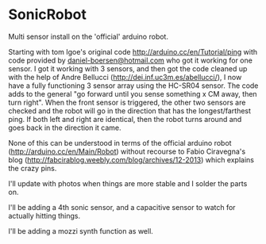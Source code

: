 # SonicRobot
Multi sensor install on the 'official' arduino robot.

Starting with tom Igoe's original code http://arduino.cc/en/Tutorial/ping with code provided by daniel-boersen@hotmail.com who got it working for one sensor. I got it working with 3 sensors, and then got the code cleaned up with the help of Andre Bellucci (http://dei.inf.uc3m.es/abellucci/), I now have a fully functioning 3 sensor array using the HC-SR04 sensor. The code adds to the general "go forward until you sense something x CM away, then turn right". When the front sensor is triggered, the other two sensors are checked and the robot will go in the direction that has the longest/farthest ping. If both left and right are identical, then the robot turns around and goes back in the direction it came.

None of this can be understood in terms of the official arduino robot (http://arduino.cc/en/Main/Robot) without recourse to Fabio Ciravegna's blog (http://fabcirablog.weebly.com/blog/archives/12-2013) which explains the crazy pins.

I'll update with photos when things are more stable and I solder the parts on.

I'll be adding a 4th sonic sensor, and a capacitive sensor to watch for actually hitting things.

I'll be adding a mozzi synth function as well.


